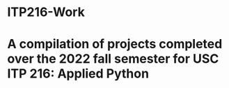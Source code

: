 # ITP216-Work
# A compilation of projects completed over the 2022 fall semester for USC ITP 216: Applied Python
